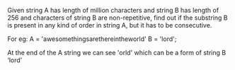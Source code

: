 Given string A has length of million characters and string B has length of 256 and characters of string B are non-repetitive, find out if the substring B is present in any kind of order in string A, but it has to be consecutive.

For eg:
A = 'awesomethingsarethereintheworld'
B = 'lord';

At the end of the A string we can see 'orld' which can be a form of string B ‘lord’
